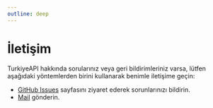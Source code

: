 ```yaml
---
outline: deep
---
```


# İletişim

TurkiyeAPI hakkında sorularınız veya geri bildirimleriniz varsa, lütfen aşağıdaki yöntemlerden birini kullanarak benimle iletişime geçin:

- [GitHub Issues](https://github.com/ubeydeozdmr/turkiye-api/issues) sayfasını ziyaret ederek sorunlarınızı bildirin.
- [Mail](mailto:ubeydeozdmr@gmail.com) gönderin.
